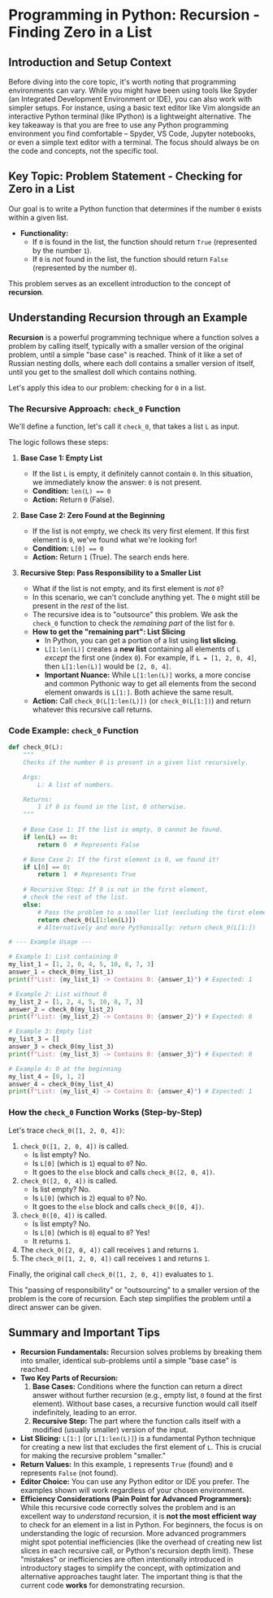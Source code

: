 # Programming in Python: Recursion - Finding Zero in a List

## Introduction and Setup Context

Before diving into the core topic, it's worth noting that programming environments can vary. While you might have been using tools like Spyder (an Integrated Development Environment or IDE), you can also work with simpler setups. For instance, using a basic text editor like Vim alongside an interactive Python terminal (like IPython) is a lightweight alternative. The key takeaway is that you are free to use any Python programming environment you find comfortable – Spyder, VS Code, Jupyter notebooks, or even a simple text editor with a terminal. The focus should always be on the code and concepts, not the specific tool.

## Key Topic: Problem Statement - Checking for Zero in a List

Our goal is to write a Python function that determines if the number `0` exists within a given list.

*   **Functionality:**
    *   If `0` is found in the list, the function should return `True` (represented by the number `1`).
    *   If `0` is *not* found in the list, the function should return `False` (represented by the number `0`).

This problem serves as an excellent introduction to the concept of **recursion**.

## Understanding Recursion through an Example

**Recursion** is a powerful programming technique where a function solves a problem by calling itself, typically with a smaller version of the original problem, until a simple "base case" is reached. Think of it like a set of Russian nesting dolls, where each doll contains a smaller version of itself, until you get to the smallest doll which contains nothing.

Let's apply this idea to our problem: checking for `0` in a list.

### The Recursive Approach: `check_0` Function

We'll define a function, let's call it `check_0`, that takes a list `L` as input.

The logic follows these steps:

1.  **Base Case 1: Empty List**
    *   If the list `L` is empty, it definitely cannot contain `0`. In this situation, we immediately know the answer: `0` is not present.
    *   **Condition:** `len(L) == 0`
    *   **Action:** Return `0` (False).

2.  **Base Case 2: Zero Found at the Beginning**
    *   If the list is not empty, we check its very first element. If this first element is `0`, we've found what we're looking for!
    *   **Condition:** `L[0] == 0`
    *   **Action:** Return `1` (True). The search ends here.

3.  **Recursive Step: Pass Responsibility to a Smaller List**
    *   What if the list is not empty, and its first element is *not* `0`?
    *   In this scenario, we can't conclude anything yet. The `0` might still be present in the *rest* of the list.
    *   The recursive idea is to "outsource" this problem. We ask the `check_0` function to check the *remaining part* of the list for `0`.
    *   **How to get the "remaining part": List Slicing**
        *   In Python, you can get a portion of a list using **list slicing**.
        *   `L[1:len(L)]` creates a **new list** containing all elements of `L` *except* the first one (index `0`). For example, if `L = [1, 2, 0, 4]`, then `L[1:len(L)]` would be `[2, 0, 4]`.
        *   **Important Nuance:** While `L[1:len(L)]` works, a more concise and common Pythonic way to get all elements from the second element onwards is `L[1:]`. Both achieve the same result.
    *   **Action:** Call `check_0(L[1:len(L)])` (or `check_0(L[1:])`) and return whatever this recursive call returns.

### Code Example: `check_0` Function

```python
def check_0(L):
    """
    Checks if the number 0 is present in a given list recursively.

    Args:
        L: A list of numbers.

    Returns:
        1 if 0 is found in the list, 0 otherwise.
    """
    
    # Base Case 1: If the list is empty, 0 cannot be found.
    if len(L) == 0:
        return 0  # Represents False

    # Base Case 2: If the first element is 0, we found it!
    if L[0] == 0:
        return 1  # Represents True
    
    # Recursive Step: If 0 is not in the first element,
    # check the rest of the list.
    else:
        # Pass the problem to a smaller list (excluding the first element)
        return check_0(L[1:len(L)]) 
        # Alternatively and more Pythonically: return check_0(L[1:])

# --- Example Usage ---

# Example 1: List containing 0
my_list_1 = [1, 2, 0, 4, 5, 10, 8, 7, 3]
answer_1 = check_0(my_list_1)
print(f"List: {my_list_1} -> Contains 0: {answer_1}") # Expected: 1

# Example 2: List without 0
my_list_2 = [1, 2, 4, 5, 10, 8, 7, 3]
answer_2 = check_0(my_list_2)
print(f"List: {my_list_2} -> Contains 0: {answer_2}") # Expected: 0

# Example 3: Empty list
my_list_3 = []
answer_3 = check_0(my_list_3)
print(f"List: {my_list_3} -> Contains 0: {answer_3}") # Expected: 0

# Example 4: 0 at the beginning
my_list_4 = [0, 1, 2]
answer_4 = check_0(my_list_4)
print(f"List: {my_list_4} -> Contains 0: {answer_4}") # Expected: 1
```

### How the `check_0` Function Works (Step-by-Step)

Let's trace `check_0([1, 2, 0, 4])`:

1.  `check_0([1, 2, 0, 4])` is called.
    *   Is list empty? No.
    *   Is `L[0]` (which is `1`) equal to `0`? No.
    *   It goes to the `else` block and calls `check_0([2, 0, 4])`.
2.  `check_0([2, 0, 4])` is called.
    *   Is list empty? No.
    *   Is `L[0]` (which is `2`) equal to `0`? No.
    *   It goes to the `else` block and calls `check_0([0, 4])`.
3.  `check_0([0, 4])` is called.
    *   Is list empty? No.
    *   Is `L[0]` (which is `0`) equal to `0`? Yes!
    *   It returns `1`.
4.  The `check_0([2, 0, 4])` call receives `1` and returns `1`.
5.  The `check_0([1, 2, 0, 4])` call receives `1` and returns `1`.

Finally, the original call `check_0([1, 2, 0, 4])` evaluates to `1`.

This "passing of responsibility" or "outsourcing" to a smaller version of the problem is the core of recursion. Each step simplifies the problem until a direct answer can be given.

## Summary and Important Tips

*   **Recursion Fundamentals:** Recursion solves problems by breaking them into smaller, identical sub-problems until a simple "base case" is reached.
*   **Two Key Parts of Recursion:**
    1.  **Base Cases:** Conditions where the function can return a direct answer without further recursion (e.g., empty list, `0` found at the first element). Without base cases, a recursive function would call itself indefinitely, leading to an error.
    2.  **Recursive Step:** The part where the function calls itself with a modified (usually smaller) version of the input.
*   **List Slicing:** `L[1:]` (or `L[1:len(L)]`) is a fundamental Python technique for creating a new list that excludes the first element of `L`. This is crucial for making the recursive problem "smaller."
*   **Return Values:** In this example, `1` represents `True` (found) and `0` represents `False` (not found).
*   **Editor Choice:** You can use any Python editor or IDE you prefer. The examples shown will work regardless of your chosen environment.
*   **Efficiency Considerations (Pain Point for Advanced Programmers):** While this recursive code correctly solves the problem and is an excellent way to *understand* recursion, it is **not the most efficient way** to check for an element in a list in Python. For beginners, the focus is on understanding the logic of recursion. More advanced programmers might spot potential inefficiencies (like the overhead of creating new list slices in each recursive call, or Python's recursion depth limit). These "mistakes" or inefficiencies are often intentionally introduced in introductory stages to simplify the concept, with optimization and alternative approaches taught later. The important thing is that the current code **works** for demonstrating recursion.
